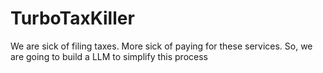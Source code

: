 # TurboTaxKiller
We are sick of filing taxes. More sick of paying for these services. So, we are going to build a LLM to simplify this process
